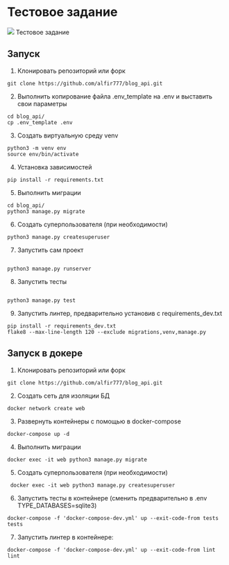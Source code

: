 # Тестовое задание

<img src="https://github.com/alfir777/blog_api/workflows/CI/badge.svg?branch=master">
Тестовое задание

## Запуск

1. Клонировать репозиторий или форк

```
git clone https://github.com/alfir777/blog_api.git
```

2. Выполнить копирование файла .env_template на .env и выставить свои параметры

```
cd blog_api/
cp .env_template .env
```

3. Создать виртуальную среду venv

```
python3 -m venv env
source env/bin/activate
```

4. Установка зависимостей

```
pip install -r requirements.txt
```

5. Выполнить миграции

```
cd blog_api/
python3 manage.py migrate
```

6. Создать суперпользователя (при необходимости)

```
python3 manage.py createsuperuser
```

7. Запустить сам проект

```

python3 manage.py runserver

```

8. Запустить тесты

```

python3 manage.py test

```

9. Запустить линтер, предварительно установив с requirements_dev.txt

```
pip install -r requirements_dev.txt
flake8 --max-line-length 120 --exclude migrations,venv,manage.py

```

## Запуск в докере

1. Клонировать репозиторий или форк

```
git clone https://github.com/alfir777/blog_api.git
```

2. Создать сеть для изоляции БД

```
docker network create web
```

3. Развернуть контейнеры с помощью в docker-compose

```
docker-compose up -d
```

4. Выполнить миграции

```
docker exec -it web python3 manage.py migrate
```

5. Создать суперпользователя (при необходимости)

```
 docker exec -it web python3 manage.py createsuperuser
```

6. Запустить тесты в контейнере (сменить предварительно в .env TYPE_DATABASES=sqlite3)

```
docker-compose -f 'docker-compose-dev.yml' up --exit-code-from tests tests
```

7. Запустить линтер в контейнере:

```
docker-compose -f 'docker-compose-dev.yml' up --exit-code-from lint lint
```